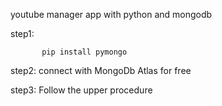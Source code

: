           
 youtube manager app with python and mongodb

step1:                

           pip install pymongo 

step2:   connect with MongoDb Atlas for free 

step3:   Follow the upper procedure 
